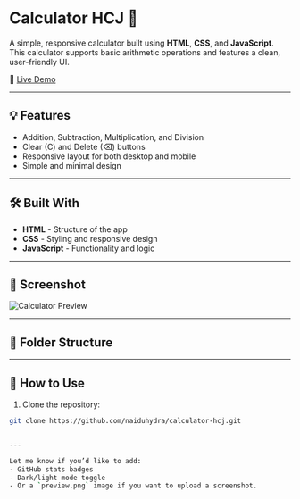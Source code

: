 # Calculator HCJ 🔢

A simple, responsive calculator built using **HTML**, **CSS**, and **JavaScript**. This calculator supports basic arithmetic operations and features a clean, user-friendly UI.

🔗 [Live Demo](https://naiduhydra.github.io/calculator-hcj/)

---

## 💡 Features

- Addition, Subtraction, Multiplication, and Division
- Clear (C) and Delete (⌫) buttons
- Responsive layout for both desktop and mobile
- Simple and minimal design

---

## 🛠️ Built With

- **HTML** - Structure of the app
- **CSS** - Styling and responsive design
- **JavaScript** - Functionality and logic

---

## 📸 Screenshot

![Calculator Preview](preview.png) <!-- Replace with actual screenshot file if available -->

---

## 📁 Folder Structure

---

## 🚀 How to Use

1. Clone the repository:

```bash
git clone https://github.com/naiduhydra/calculator-hcj.git


---

Let me know if you’d like to add:
- GitHub stats badges
- Dark/light mode toggle
- Or a `preview.png` image if you want to upload a screenshot.


